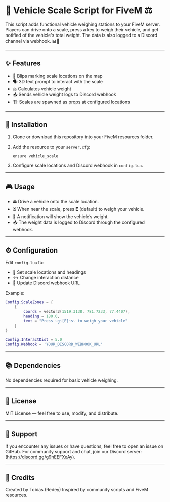 
# 🚗 Vehicle Scale Script for FiveM ⚖️

This script adds functional vehicle weighing stations to your FiveM server. Players can drive onto a scale, press a key to weigh their vehicle, and get notified of the vehicle's total weight. The data is also logged to a Discord channel via webhook. 📊🔔

---

## ✨ Features

- 📍 Blips marking scale locations on the map  
- 🗣️ 3D text prompt to interact with the scale  
- ⚖️ Calculates vehicle weight  
- 📤 Sends vehicle weight logs to Discord webhook  
- 🏗️ Scales are spawned as props at configured locations  

---

## 🚀 Installation

1. Clone or download this repository into your FiveM resources folder.

2. Add the resource to your `server.cfg`:
    ```
    ensure vehicle_scale
    ```

3. Configure scale locations and Discord webhook in `config.lua`.

---

## 🎮 Usage

- 🚘 Drive a vehicle onto the scale location.  
- ⏳ When near the scale, press **E** (default) to weigh your vehicle.  
- 📢 A notification will show the vehicle’s weight.  
- 📥 The weight data is logged to Discord through the configured webhook.

---

## ⚙️ Configuration

Edit `config.lua` to:

- 📌 Set scale locations and headings  
- ↔️ Change interaction distance  
- 🔗 Update Discord webhook URL  

Example:
```lua
Config.ScaleZones = {
    {
        coords = vector3(1519.3138, 781.7233, 77.4407),
        heading = 180.0,
        text = "Press ~g~[E]~s~ to weigh your vehicle"
    }
}

Config.InteractDist = 5.0
Config.Webhook = 'YOUR_DISCORD_WEBHOOK_URL'
```
---

## 📚 Dependencies

No dependencies required for basic vehicle weighing.

---

## 📄 License

MIT License — feel free to use, modify, and distribute.

---

## 💬 Support

If you encounter any issues or have questions, feel free to open an issue on GitHub.
For community support and chat, join our Discord server:(https://discord.gg/g9hEEFXeAy).

---

## 🙌 Credits

Created by Tobias (Redey)
Inspired by community scripts and FiveM resources.
